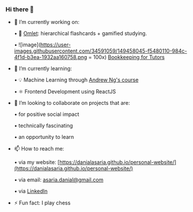 ### Hi there 👋

<!--
**danialasaria/danialasaria** is a ✨ _special_ ✨ repository because its `README.md` (this file) appears on your GitHub profile.
--->

- 🔭 I’m currently working on:

  •  🍳 [Omlet](https://github.com/a-qxin/Omlet): hierarchical flashcards + gamified studying.

  •  ![image](https://user-images.githubusercontent.com/34591059/149458045-f5480110-984c-4f1d-b3ea-1932aa160758.png = 100x)
[Bookkeeping for Tutors](https://github.com/danialasaria/Freelancer-Finances)
  
- 🌱 I’m currently learning:

  •  💡 Machine Learning through [Andrew Ng's course](https://www.coursera.org/learn/machine-learning?action=enroll)
  
  •  ⚛️ Frontend Development using ReactJS
  

- 👯 I’m looking to collaborate on projects that are:

    • for positive social impact
  
    • technically fascinating
  
    • an opportunity to learn


- 📫 How to reach me: 

  • via my website: [https://danialasaria.github.io/personal-website/](https://danialasaria.github.io/personal-website/)

  • via email: [asaria.danial@gmail.com](asaria.danial@gmail.com)
  
  • via [LinkedIn](https://www.linkedin.com/in/danial-asaria/)

- ⚡ Fun fact: I play chess
